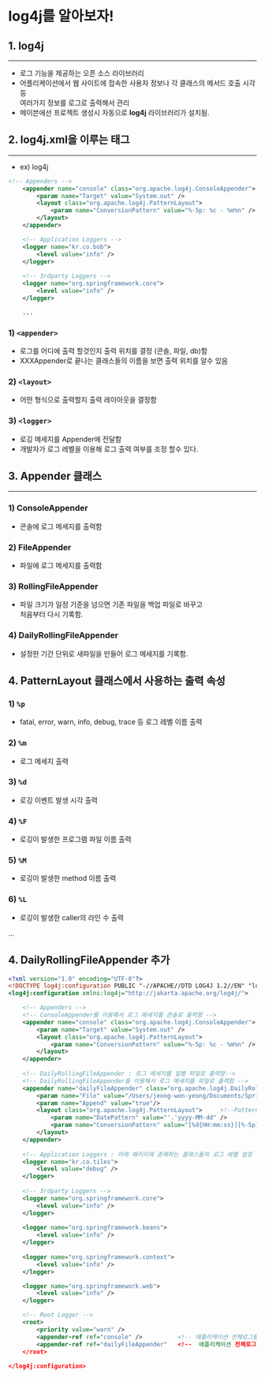 log4j를 알아보자!
==============

## 1. log4j

---

* 로그 기능을 제공하는 오픈 소스 라이브러리
* 어플리케이션에서 웹 사이트에 접속한 사용자 정보나 각 클래스의 메서드 호출 시각 등  
  여러가지 정보를 로그로 출력해서 관리
* 메이븐에선 프로젝트 생성시 자동으로 **log4j** 라이브러리가 설치됨.

## 2. log4j.xml을 이루는 태그

---

* ex) log4j

```xml
<!-- Appenders -->
	<appender name="console" class="org.apache.log4j.ConsoleAppender">
		<param name="Target" value="System.out" />
		<layout class="org.apache.log4j.PatternLayout">
			<param name="ConversionPattern" value="%-5p: %c - %m%n" />
		</layout>
	</appender>

    <!-- Application Loggers -->
	<logger name="kr.co.bob">
		<level value="info" />
	</logger>
	
	<!-- 3rdparty Loggers -->
	<logger name="org.springframework.core">
		<level value="info" />
	</logger>

    ...
```

### 1) ```<appender>```

* 로그를 어디에 출력 할것인지 출력 위치를 결정 (콘솔, 파일, db)함
* XXXAppender로 끝나는 클래스들의 이름을 보면 출력 위치를 알수 있음

### 2) ```<layout>```

* 어떤 형식으로 출력할지 출력 레이아웃을 결정함

### 3) ```<logger>```

* 로깅 메세지를 Appender에 전달함
* 개발자가 로그 레벨을 이용해 로그 출력 여부를 조정 할수 있다.

## 3. Appender 클래스

---

### 1) ConsoleAppender

* 콘솔에 로그 메세지를 출력함

### 2) FileAppender

* 파일에 로그 메세지를 출력함

### 3) RollingFileAppender

* 파일 크기가 일정 기준을 넘으면 기존 파일을 백업 파일로 바꾸고  
  처음부터 다시 기록함.

### 4) DailyRollingFileAppender

* 설정한 기간 단위로 새파일을 만들어 로그 메세지를 기록함.

## 4. PatternLayout 클래스에서 사용하는 출력 속성

### 1) ```%p```

* fatal, error, warn, info, debug, trace 등 로그 레벨 이름 출력

### 2) ```%m```

* 로그 메세지 출력

### 3) ```%d```

* 로깅 이벤트 발생 시각 출력

### 4) ```%F```

* 로깅이 발생한 프로그램 파일 이름 출력

### 5) ```%M```

* 로깅이 발생한 method 이름 출력

### 6) ```%L```

* 로깅이 발생한 caller의 라인 수 출력

...

## 4. DailyRollingFileAppender 추가

```xml
<?xml version="1.0" encoding="UTF-8"?>
<!DOCTYPE log4j:configuration PUBLIC "-//APACHE//DTD LOG4J 1.2//EN" "log4j.dtd">
<log4j:configuration xmlns:log4j="http://jakarta.apache.org/log4j/">

	<!-- Appenders -->
	<!-- ConsoleAppender를 이용해서 로그 메세지를 콘솔로 출력함 -->
	<appender name="console" class="org.apache.log4j.ConsoleAppender">
		<param name="Target" value="System.out" />
		<layout class="org.apache.log4j.PatternLayout">
			<param name="ConversionPattern" value="%-5p: %c - %m%n" />
		</layout>
	</appender>
	
	<!-- DailyRollingFileAppender : 로그 메세지를 일별 파일로 출력함-->
	<!-- DailyRollingFileAppender를 이용해서 로그 메세지를 파일로 출력함 -->
	<appender name="dailyFileAppender" class="org.apache.log4j.DailyRollingFileAppender" >
		<param name="File" value="/Users/jeong-won-yeong/Documents/Spring/workspace-spring/logs/output.log" />
		<param name="Append" value="true"/>
		<layout class="org.apache.log4j.PatternLayout">		<!--PatternLayout 출력 형식을 지정 -->
			<param name="DatePattern" value="'.'yyyy-MM-dd" />
			<param name="ConversionPattern" value="[%d{HH:mm:ss}][%-5p](%F:%L)-%m%n" />
		</layout>
	</appender>
	
	<!-- Application Loggers : 아래 패키지에 존재하는 클래스들의 로그 레벨 설정 -->
	<logger name="kr.co.tiles">
		<level value="debug" />
	</logger>
	
	<!-- 3rdparty Loggers -->
	<logger name="org.springframework.core">
		<level value="info" />
	</logger>
	
	<logger name="org.springframework.beans">
		<level value="info" />
	</logger>
	
	<logger name="org.springframework.context">
		<level value="info" />
	</logger>

	<logger name="org.springframework.web">
		<level value="info" />
	</logger>

	<!-- Root Logger -->
	<root>
		<priority value="warn" />
		<appender-ref ref="console" /> 			<!-- 애플리케이션 전체로그를 콘솔로 출력함 -->
		<appender-ref ref="dailyFileAppender"	<!--  애플리케이션 전체로그를 파일로 출력함 -->
	</root>
	
</log4j:configuration>

```

